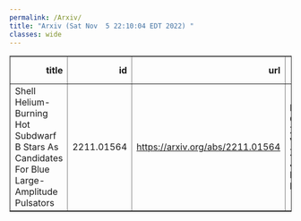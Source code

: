 ```yaml
---
permalink: /Arxiv/
title: "Arxiv (Sat Nov  5 22:10:04 EDT 2022) "
classes: wide
---
```

<table border="1" class="dataframe">
  <thead>
    <tr style="text-align: right;">
      <th>title</th>
      <th>id</th>
      <th>url</th>
      <th>authors</th>
      <th>Local Authors</th>
    </tr>
  </thead>
  <tbody>
    <tr>
      <td>Shell Helium-Burning Hot Subdwarf B Stars As Candidates For Blue   Large-Amplitude Pulsators</td>
      <td>2211.01564</td>
      <td><a href="https://arxiv.org/abs/2211.01564" target="_blank">https://arxiv.org/abs/2211.01564</a></td>
      <td>H. Xiong, L. Casagrande, X. Chen, J. Vos, X. Zhang, S. Justham, J. Li, T. Wu, Y. Li, Z. Han</td>
      <td>Jung-Tsung Li</td>
    </tr>
  </tbody>
</table>
